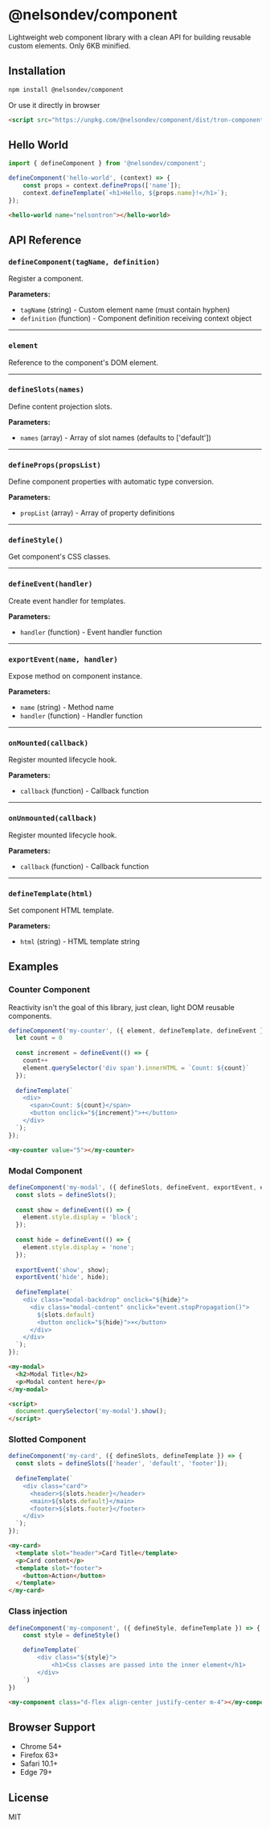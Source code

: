 # @nelsondev/component

Lightweight web component library with a clean API for building reusable custom elements. Only 6KB minified.

## Installation

```bash
npm install @nelsondev/component
```
Or use it directly in browser
```html
<script src="https://unpkg.com/@nelsondev/component/dist/tron-component.min.js"></script>
```

## Hello World

```javascript
import { defineComponent } from '@nelsondev/component';

defineComponent('hello-world', (context) => {
    const props = context.defineProps(['name']);
    context.defineTemplate(`<h1>Hello, ${props.name}!</h1>`);
});
```

```html
<hello-world name="nelsontron"></hello-world>
```

## API Reference
### `defineComponent(tagName, definition)`
Register a component.

 **Parameters:**
- `tagName` (string) - Custom element name (must contain hyphen)
- `definition` (function) - Component definition receiving context object

---
### `element`
Reference to the component's DOM element.

---
### `defineSlots(names)`
Define content projection slots.

**Parameters:**
- `names` (array) - Array of slot names (defaults to ['default'])

---
### `defineProps(propsList)`
Define component properties with automatic type conversion.

**Parameters:**
- `propList` (array) - Array of property definitions

---
### `defineStyle()`
Get component's CSS classes.

---
### `defineEvent(handler)`
Create event handler for templates.

**Parameters:**
- `handler` (function) - Event handler function

---
### `exportEvent(name, handler)`
Expose method on component instance.

**Parameters:**
- `name` (string) - Method name
- `handler` (function) - Handler function

---
### `onMounted(callback)`
Register mounted lifecycle hook.

**Parameters:**
- `callback` (function) - Callback function

---
### `onUnmounted(callback)`
Register mounted lifecycle hook.

**Parameters:**
- `callback` (function) - Callback function

---
### `defineTemplate(html)`
Set component HTML template.

**Parameters:**
- `html` (string) - HTML template string

## Examples

### Counter Component
Reactivity isn't the goal of this library, just clean, light DOM reusable components.

```javascript
defineComponent('my-counter', ({ element, defineTemplate, defineEvent }) => {
  let count = 0
  
  const increment = defineEvent(() => {
    count++
    element.querySelector('div span').innerHTML = `Count: ${count}`
  });
  
  defineTemplate(`
    <div>
      <span>Count: ${count}</span>
      <button onclick="${increment}">+</button>
    </div>
  `);
});
```

```html
<my-counter value="5"></my-counter>
```

### Modal Component

```javascript
defineComponent('my-modal', ({ defineSlots, defineEvent, exportEvent, element }) => {
  const slots = defineSlots();
  
  const show = defineEvent(() => {
    element.style.display = 'block';
  });
  
  const hide = defineEvent(() => {
    element.style.display = 'none';
  });
  
  exportEvent('show', show);
  exportEvent('hide', hide);
  
  defineTemplate(`
    <div class="modal-backdrop" onclick="${hide}">
      <div class="modal-content" onclick="event.stopPropagation()">
        ${slots.default}
        <button onclick="${hide}">×</button>
      </div>
    </div>
  `);
});
```

```html
<my-modal>
  <h2>Modal Title</h2>
  <p>Modal content here</p>
</my-modal>

<script>
  document.querySelector('my-modal').show();
</script>
```

### Slotted Component

```javascript
defineComponent('my-card', ({ defineSlots, defineTemplate }) => {
  const slots = defineSlots(['header', 'default', 'footer']);
  
  defineTemplate(`
    <div class="card">
      <header>${slots.header}</header>
      <main>${slots.default}</main>
      <footer>${slots.footer}</footer>
    </div>
  `);
});
```

```html
<my-card>
  <template slot="header">Card Title</template>
  <p>Card content</p>
  <template slot="footer">
    <button>Action</button>
  </template>
</my-card>
```

### Class injection
```javascript
defineComponent('my-component', ({ defineStyle, defineTemplate }) => {
    const style = defineStyle()

    defineTemplate(`
        <div class="${style}">
            <h1>Css classes are passed into the inner element</h1>
        </div>
    `)
})
```

```html
<my-component class="d-flex align-center justify-center m-4"></my-component>
```

## Browser Support

- Chrome 54+
- Firefox 63+
- Safari 10.1+
- Edge 79+

## License

MIT
